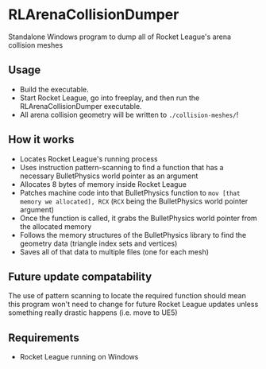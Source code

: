 # RLArenaCollisionDumper
 Standalone Windows program to dump all of Rocket League's arena collision meshes

## Usage
 - Build the executable.
 - Start Rocket League, go into freeplay, and then run the RLArenaCollisionDumper executable.
 - All arena collision geometry will be written to `./collision-meshes/`!

## How it works
 - Locates Rocket League's running process
 - Uses instruction pattern-scanning to find a function that has a necessary BulletPhysics world pointer as an argument
 - Allocates 8 bytes of memory inside Rocket League
 - Patches machine code into that BulletPhysics function to `mov [that memory we allocated], RCX` (`RCX` being the BulletPhysics world pointer argument)
 - Once the function is called, it grabs the BulletPhysics world pointer from the allocated memory
 - Follows the memory structures of the BulletPhysics library to find the geometry data (triangle index sets and vertices)
 - Saves all of that data to multiple files (one for each mesh)

## Future update compatability
 The use of pattern scanning to locate the required function should mean this program won't need to change for future Rocket League updates unless something really drastic happens (i.e. move to UE5)

## Requirements
 - Rocket League running on Windows
